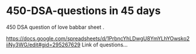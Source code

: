 # 450-DSA-questions in 45 days
450 DSA question of love babbar sheet .

https://docs.google.com/spreadsheets/d/1PrbncYhLDwgU8YmYLhYOwsko2iiNy3WG/edit#gid=295267629
Link of questions...
